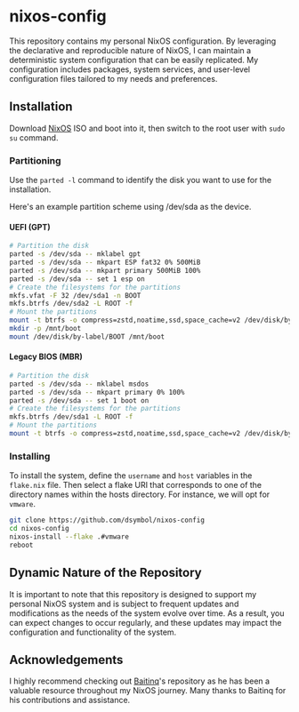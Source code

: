 # nixos-config

This repository contains my personal NixOS configuration. By leveraging the declarative and reproducible nature of NixOS, I can maintain a deterministic system configuration that can be easily replicated. My configuration includes packages, system services, and user-level configuration files tailored to my needs and preferences.

## Installation

Download [NixOS](https://nixos.org/download.html) ISO and boot into it, then switch to the root user with `sudo su` command.

### Partitioning

Use the `parted -l` command to identify the disk you want to use for the installation.

Here's an example partition scheme using /dev/sda as the device. 

####  UEFI (GPT)

```bash
# Partition the disk
parted -s /dev/sda -- mklabel gpt
parted -s /dev/sda -- mkpart ESP fat32 0% 500MiB
parted -s /dev/sda -- mkpart primary 500MiB 100%
parted -s /dev/sda -- set 1 esp on
# Create the filesystems for the partitions
mkfs.vfat -F 32 /dev/sda1 -n BOOT
mkfs.btrfs /dev/sda2 -L ROOT -f
# Mount the partitions
mount -t btrfs -o compress=zstd,noatime,ssd,space_cache=v2 /dev/disk/by-label/ROOT /mnt
mkdir -p /mnt/boot
mount /dev/disk/by-label/BOOT /mnt/boot
```

#### Legacy BIOS (MBR)

```bash
# Partition the disk
parted -s /dev/sda -- mklabel msdos
parted -s /dev/sda -- mkpart primary 0% 100%
parted -s /dev/sda -- set 1 boot on
# Create the filesystems for the partitions
mkfs.btrfs /dev/sda1 -L ROOT -f
# Mount the partitions
mount -t btrfs -o compress=zstd,noatime,ssd,space_cache=v2 /dev/disk/by-label/ROOT /mnt
```

### Installing

To install the system, define the `username` and `host` variables in the `flake.nix` file. Then select a flake URI that corresponds to one of the directory names within the hosts directory. For instance, we will opt for `vmware`.

```bash
git clone https://github.com/dsymbol/nixos-config
cd nixos-config
nixos-install --flake .#vmware
reboot
```

## Dynamic Nature of the Repository

It is important to note that this repository is designed to support my personal NixOS system and is subject to frequent updates and modifications as the needs of the system evolve over time. As a result, you can expect changes to occur regularly, and these updates may impact the configuration and functionality of the system.

## Acknowledgements

I highly recommend checking out [Baitinq](https://github.com/Baitinq/nixos-config)'s repository as he has been a valuable resource throughout my NixOS journey. Many thanks to Baitinq for his contributions and assistance.
